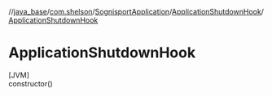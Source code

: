 //[java_base](../../../../index.md)/[com.shelson](../../index.md)/[SognisportApplication](../index.md)/[ApplicationShutdownHook](index.md)/[ApplicationShutdownHook](-application-shutdown-hook.md)

# ApplicationShutdownHook

[JVM]\
constructor()
